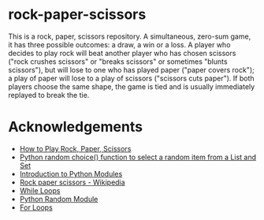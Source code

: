 # rock-paper-scissors
This is a rock, paper, scissors repository.
A simultaneous, zero-sum game, it has three possible outcomes: a draw, a win or a loss. A player who decides to play rock will beat another player who has chosen scissors ("rock crushes scissors" or "breaks scissors" or sometimes "blunts scissors"), but will lose to one who has played paper ("paper covers rock"); a play of paper will lose to a play of scissors ("scissors cuts paper"). If both players choose the same shape, the game is tied and is usually immediately replayed to break the tie.

# Acknowledgements
- [How to Play Rock, Paper, Scissors](https://www.youtube.com/watch?v=ND4fd6yScBM)
- [Python random choice() function to select a random item from a List and Set ](https://pynative.com/python-random-choice/)
- [Introduction to Python Modules ](https://www.youtube.com/watch?v=uoVUOTPL9Rw&list=PLxuUHF3OiqfWAITD4gPUHZ1GcYRqmyF7P&index=27)
- [Rock paper scissors - Wikipedia ](https://en.wikipedia.org/wiki/Rock_paper_scissors)
- [While Loops  ](https://www.youtube.com/watch?v=J8dkgM8Mck0&list=PLxuUHF3OiqfWAITD4gPUHZ1GcYRqmyF7P&index=20)
- [Python Random Module ](https://www.w3schools.com/python/module_random.asp)
- [For Loops ](https://www.youtube.com/watch?v=P9sIg93Boso&list=PLxuUHF3OiqfWAITD4gPUHZ1GcYRqmyF7P&index=19)
